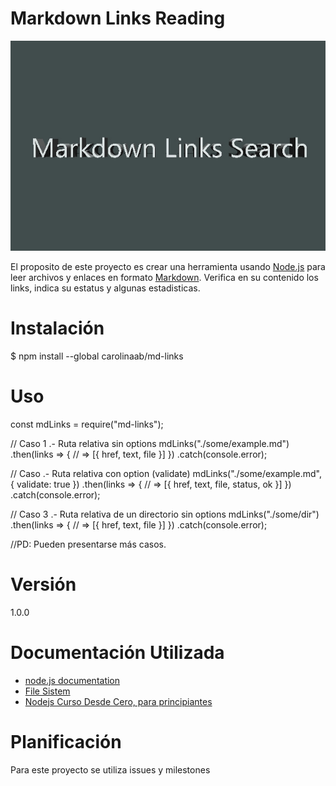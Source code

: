 # Markdown Links Reading

![imagen](img.jpg)

El proposito de este proyecto es crear una herramienta usando [Node.js](https://nodejs.org/en/) para leer archivos y enlaces en formato [Markdown](https://es.wikipedia.org/wiki/Markdown). Verifica en su contenido los links, indica su estatus y algunas estadisticas.




# Instalación
$ npm install --global carolinaab/md-links


# Uso

const mdLinks = require("md-links");

// Caso 1 .- Ruta relativa sin options
mdLinks("./some/example.md")
  .then(links => {
    // => [{ href, text, file }]
  })
  .catch(console.error);

// Caso  .- Ruta relativa con option (validate)
mdLinks("./some/example.md", { validate: true })
  .then(links => {
    // => [{ href, text, file, status, ok }]
  })
  .catch(console.error);

// Caso 3 .- Ruta relativa de un directorio sin options
mdLinks("./some/dir")
  .then(links => {
    // => [{ href, text, file }]
  })
  .catch(console.error);

//PD: Pueden presentarse más casos.
# Versión
1.0.0
# Documentación Utilizada
* [node.js documentation](https://nodejs.org/es/docs/)
* [File Sistem](https://nodejs.org/api/fs.html)
* [Nodejs Curso Desde Cero, para principiantes](https://youtu.be/BhvLIzVL8_o)

# Planificación
Para este proyecto se utiliza issues y milestones 
